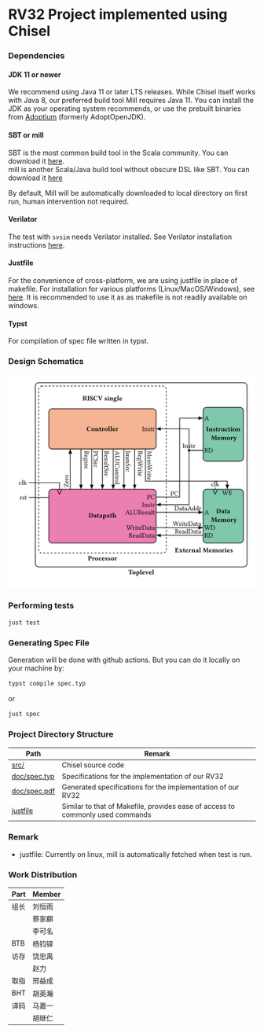 RV32 Project implemented using Chisel
=======================

### Dependencies
#### JDK 11 or newer

We recommend using Java 11 or later LTS releases. While Chisel itself works with Java 8, our preferred build tool Mill requires Java 11. You can install the JDK as your operating system recommends, or use the prebuilt binaries from [Adoptium](https://adoptium.net/) (formerly AdoptOpenJDK).

#### SBT or mill

SBT is the most common build tool in the Scala community. You can download it [here](https://www.scala-sbt.org/download.html).  
mill is another Scala/Java build tool without obscure DSL like SBT. You can download it [here](https://github.com/com-lihaoyi/mill/releases)

By default, Mill will be automatically downloaded to local directory on first run, human intervention not required.

#### Verilator

The test with `svsim` needs Verilator installed.
See Verilator installation instructions [here](https://verilator.org/guide/latest/install.html).

#### Justfile

For the convenience of cross-platform, we are using justfile in place of makefile. For installation for various platforms (Linux/MacOS/Windows), see [here](https://github.com/casey/just). It is recommended to use it as as makefile is not readily available on windows.

#### Typst

For compilation of spec file written in typst.

### Design Schematics
![schem](./doc/diagram.svg)

### Performing tests
```sh
just test
```

### Generating Spec File
Generation will be done with github actions. But you can do it locally on your machine by:
```sh
typst compile spec.typ
```
or
```sh
just spec
```

### Project Directory Structure
| Path | Remark |
|------|--------|
| [src/](./src)   |   Chisel source code |
| [doc/spec.typ](./doc/spec.typ)   |    Specifications for the implementation of our RV32   |
| [doc/spec.pdf](./doc/spec.pdf)   |    Generated specifications for the implementation of our RV32   |
| [justfile](./justfile) | Similar to that of Makefile, provides ease of access to commonly used commands |

### Remark
+ justfile: Currently on linux, mill is automatically fetched when test is run.

### Work Distribution

| Part | Member |
|------|--------|
|组长| 刘恒雨|
||蔡家麒|
||李可名|
|BTB|杨钧铎|
|访存|饶忠禹|
||赵力|
|取指|邢益成|
|BHT|胡英瀚|
|译码|马嘉一|
||胡继仁|
